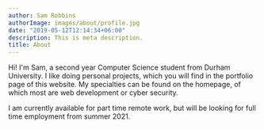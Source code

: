 ```yaml
---
author: Sam Robbins
authorImage: images/about/profile.jpg
date: "2019-05-12T12:14:34+06:00"
description: This is meta description.
title: About
---
```


Hi! I'm Sam, a second year Computer Science student from Durham University. 
I like doing personal projects, which you will find in the portfolio page of this website. 
My specialties can be found on the homepage, of which most are web development or cyber security.

I am currently available for part time remote work, but will be looking for full time employment from summer 2021.
